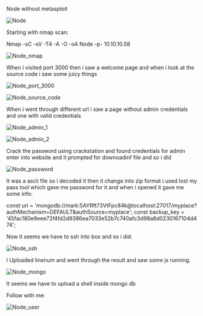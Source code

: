 Node without metasploit

![Node](https://user-images.githubusercontent.com/55708909/91813657-a6e84480-ec50-11ea-80a6-55c24e948821.png)

Starting with nmap scan:

Nmap -sC -sV -T4 -A -O -oA Node -p- 10.10.10.58

![Node_nmap](https://user-images.githubusercontent.com/55708909/91813981-1827f780-ec51-11ea-81ff-9b9195a50902.png)

When i visited port 3000 then i saw a welcome page and when i look at the source code i saw some juicy things

![Node_port_3000](https://user-images.githubusercontent.com/55708909/91822070-e153e080-ec54-11ea-88cb-e6d46101b3f3.png)

![Node_source_code](https://user-images.githubusercontent.com/55708909/91822060-dd27c300-ec54-11ea-9699-aefa0049c70a.png)

When i went through different url i saw a page without admin credentials and one with valid credentials

![Node_admin_1](https://user-images.githubusercontent.com/55708909/91822271-224bf500-ec55-11ea-90d9-fb4dadfeb83e.png)

![Node_admin_2](https://user-images.githubusercontent.com/55708909/91822267-20823180-ec55-11ea-865c-48eb392ea4e9.png)

Crack the password using crackstation and found credentials for admin enter into website and it prompted for downoadinf file and so i did 

![Node_password](https://user-images.githubusercontent.com/55708909/91822332-427bb400-ec55-11ea-8fda-76b68c4c51fe.png)

It was a ascii file so i decoded it then it change into zip format i used lost my pass tool which gave me password for it and when i opened it gave me some info:

const url         = 'mongodb://mark:5AYRft73VtFpc84k@localhost:27017/myplace?authMechanism=DEFAULT&authSource=myplace';
const backup_key  = '45fac180e9eee72f4fd2d9386ea7033e52b7c740afc3d98a8d0230167104d474';

Now it seems we have to ssh into box and so i did.

![Node_ssh](https://user-images.githubusercontent.com/55708909/91823379-bf5b5d80-ec56-11ea-865a-431a01d811d3.png)

I Uploaded linenum and went through the result and saw some js running.

![Node_mongo](https://user-images.githubusercontent.com/55708909/91823892-8f608a00-ec57-11ea-875d-4c3b9e76aa6d.png)

It seems we have to upload a shell inside mongo db 

Follow with me: 

![Node_user](https://user-images.githubusercontent.com/55708909/91824720-d8650e00-ec58-11ea-8460-6d5b39967ec9.png)

